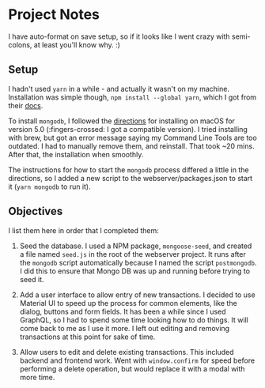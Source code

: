 # Project Notes

I have auto-format on save setup, so if it looks like I went crazy with semi-colons, at least you'll know why. :)

## Setup

I hadn't used `yarn` in a while - and actually it wasn't on my machine. Installation was simple though, `npm install --global yarn`, which I got from their [docs](https://classic.yarnpkg.com/en/docs/install#mac-stable).

To install `mongodb`, I followed the [directions](https://docs.mongodb.com/v5.0/tutorial/install-mongodb-on-os-x/) for installing on macOS for version 5.0 (:fingers-crossed: I got a compatible version). I tried installing with brew, but got an error message saying my Command Line Tools are too outdated. I had to manually remove them, and reinstall. That took ~20 mins. After that, the installation when smoothly.

The instructions for how to start the `mongodb` process differed a little in the directions, so I added a new script to the webserver/packages.json to start it (`yarn mongodb` to run it).

## Objectives

I list them here in order that I completed them:

1. Seed the database. I used a NPM package, `mongoose-seed`, and created a file named `seed.js` in the root of the webserver project. It runs after the `mongodb` script automatically because I named the script `postmongodb`. I did this to ensure that Mongo DB was up and running before trying to seed it.

2. Add a user interface to allow entry of new transactions. I decided to use Material UI to speed up the process for common elements, like the dialog, buttons and form fields. It has been a while since I used GraphQL, so I had to spend some time looking how to do things. It will come back to me as I use it more. I left out editing and removing transactions at this point for sake of time.

3. Allow users to edit and delete existing transactions. This included backend and frontend work. Went with `window.confirm` for speed before performing a delete operation, but would replace it with a modal with more time.
